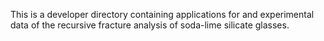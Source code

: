 This is a developer directory containing applications for and experimental data of the recursive fracture analysis of soda-lime silicate glasses.
